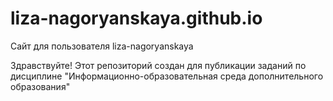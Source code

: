 # liza-nagoryanskaya.github.io
Сайт для пользователя liza-nagoryanskaya

Здравствуйте! Этот репозиторий создан для публикации заданий по дисциплине "Информационно-образовательная среда дополнительного образования"
